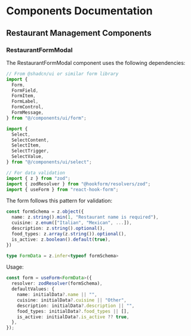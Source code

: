 # Components Documentation

## Restaurant Management Components

### RestaurantFormModal

The RestaurantFormModal component uses the following dependencies:

```typescript
// From @shadcn/ui or similar form library
import {
  Form,
  FormField,
  FormItem,
  FormLabel,
  FormControl,
  FormMessage,
} from "@/components/ui/form";

import {
  Select,
  SelectContent,
  SelectItem,
  SelectTrigger,
  SelectValue,
} from "@/components/ui/select";

// For data validation
import { z } from "zod";
import { zodResolver } from "@hookform/resolvers/zod";
import { useForm } from "react-hook-form";
```

The form follows this pattern for validation:

```typescript
const formSchema = z.object({
  name: z.string().min(1, "Restaurant name is required"),
  cuisine: z.enum(["Italian", "Mexican", ...]),
  description: z.string().optional(),
  food_types: z.array(z.string()).optional(),
  is_active: z.boolean().default(true),
})

type FormData = z.infer<typeof formSchema>
```

Usage:

```typescript
const form = useForm<FormData>({
  resolver: zodResolver(formSchema),
  defaultValues: {
    name: initialData?.name || "",
    cuisine: initialData?.cuisine || "Other",
    description: initialData?.description || "",
    food_types: initialData?.food_types || [],
    is_active: initialData?.is_active ?? true,
  },
});
```

